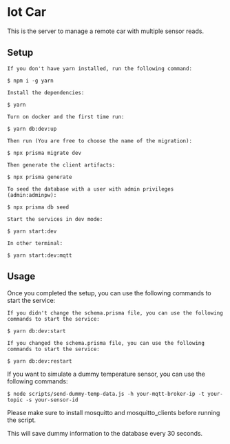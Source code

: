 # Iot Car

This is the server to manage a remote car with multiple sensor reads.

## Setup

    If you don't have yarn installed, run the following command:

    $ npm i -g yarn

    Install the dependencies:

    $ yarn

    Turn on docker and the first time run:

    $ yarn db:dev:up

    Then run (You are free to choose the name of the migration):

    $ npx prisma migrate dev

    Then generate the client artifacts:

    $ npx prisma generate

    To seed the database with a user with admin privileges (admin:adminpw):

    $ npx prisma db seed

    Start the services in dev mode:

    $ yarn start:dev

    In other terminal:

    $ yarn start:dev:mqtt

## Usage

Once you completed the setup, you can use the following commands to start the service:

    If you didn't change the schema.prisma file, you can use the following commands to start the service:

    $ yarn db:dev:start

    If you changed the schema.prisma file, you can use the following commands to start the service:

    $ yarn db:dev:restart

If you want to simulate a dummy temperature sensor, you can use the following commands:

    $ node scripts/send-dummy-temp-data.js -h your-mqtt-broker-ip -t your-topic -s your-sensor-id

Please make sure to install mosquitto and mosquitto_clients before running the script.

This will save dummy information to the database every 30 seconds.